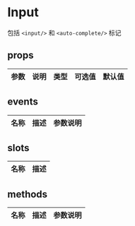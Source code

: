 # Input #  

包括 `<input/>` 和 `<auto-complete/>` 标记  

## props ##  
| 参数 | 说明 | 类型 | 可选值 | 默认值 |
| :---- | :---- | :---- | :---- | :---- |

## events ##  
| 名称 | 描述 | 参数说明 |
| :---- | :---- | :---- |

## slots ##  
| 名称 | 描述 |
| :---- | :---- |

## methods ##  
| 名称 | 描述 | 参数说明 |
| :---- | :---- |:---- |